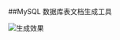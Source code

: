 ##MySQL 数据库表文档生成工具

![生成效果](http://static.oschina.net/uploads/space/2012/1107/100455_xjm8_175003.jpg)